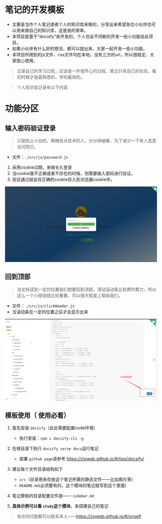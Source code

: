 # 笔记的开发模板

+ 主要是当作个人笔记或者个人的知识库来做的，分享出来希望各位小伙伴也可以用来做自己的知识库，这是我的荣幸。
+ 本项目是基于“docsify”来开发的，个人也会不间断的开发一些小功能给此项目。
+ 如果小伙伴有什么好的想法，都可以提出来，大家一起开发一些小功能。
+ 本项目所用到的js文件、css文件均在本地，没有三方的url，所以很稳定，大家放心使用。
> 记录自己的学习过程，应该是一件很开心的过程，笔记只有自己的往往，看的时候才是最熟悉的，学的最快的。

> 个人知识库记录有以下内容

# 功能分区

## 输入密码验证登录
> 只是防止小白的，稍微有点技术的人，分分钟破解，为了减少一下有人恶意访问而已。
+ 文件：`./src/js/password.js`
1. 采用cookie过期，来做长久登录
2. 当cookie值不正确或者不存在的时候，则需要输入密码进行验证。
3. 验证通过就会将正确的cookie存入到浏览器cookie中。

![password](./docs/src/img/password.png)

## 回到顶部
> 当文档读到一定的位置我们想要回到顶部，滑动滚动条比较费时费力，所以这么一个小按钮就比较重要，可以很大程度上帮助我们。
+ 文件：`./src/js/clickHeader.js`
+ 当滚动条在一定的位置之后才会显示出来

![clickHeader](./docs/src/img/clickHeader.png)

## 模板使用（ 使用必看）

1. 首先安装 `docsify`（此处需要配置node环境）

   + 执行安装：`npm i docsify-cli -g`
2. 在根目录下执行 `docsify serve docs`运行笔记

   + 部署 `github page`请参考 https://zjxweb.github.io/#/tips/docsify/
3. 建议每个文件目录结构如下

   + `src`（目录用来存放这个笔记所需的静态文件——比如图片等）
   + `README.md`(必须要有的，这个模块的笔记就写到这个里面)
4. 笔记模板的目录配置文件是——  `sidebar.md`
5. **具体示例可以看 `study`这个模块**，来搭建自己的笔记

> 有任何问题都可以联系本人——https://zjxweb.github.io/#/onself